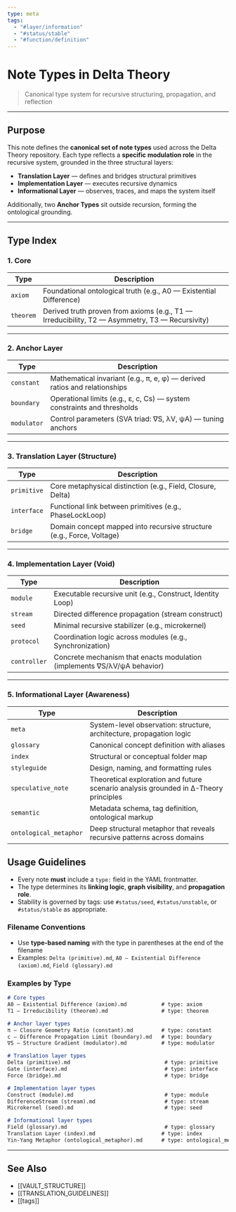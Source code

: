 ```yaml
---
type: meta
tags:
  - "#layer/information"
  - "#status/stable"
  - "#function/definition"
---
```


# Note Types in Delta Theory
> Canonical type system for recursive structuring, propagation, and reflection

---

## Purpose

This note defines the **canonical set of note types** used across the Delta Theory repository.
Each type reflects a **specific modulation role** in the recursive system, grounded in the three structural layers:

- **Translation Layer** — defines and bridges structural primitives
- **Implementation Layer** — executes recursive dynamics
- **Informational Layer** — observes, traces, and maps the system itself

Additionally, two **Anchor Types** sit outside recursion, forming the ontological grounding.

---

## Type Index

### 1. Core

| Type     | Description |
|----------|-------------|
| `axiom`  | Foundational ontological truth (e.g., A0 — Existential Difference) |
| `theorem` | Derived truth proven from axioms (e.g., T1 — Irreducibility, T2 — Asymmetry, T3 — Recursivity) |

---

### 2. Anchor Layer

| Type        | Description |
|-------------|-------------|
| `constant`  | Mathematical invariant (e.g., π, e, φ) — derived ratios and relationships |
| `boundary`  | Operational limits (e.g., ε, c, Cs) — system constraints and thresholds |
| `modulator` | Control parameters (SVA triad: ∇S, λV, ψA) — tuning anchors |

---

### 3. Translation Layer (Structure)

| Type        | Description |
|-------------|-------------|
| `primitive` | Core metaphysical distinction (e.g., Field, Closure, Delta) |
| `interface` | Functional link between primitives (e.g., PhaseLockLoop) |
| `bridge`    | Domain concept mapped into recursive structure (e.g., Force, Voltage) |

---

### 4. Implementation Layer (Void)

| Type         | Description |
|--------------|-------------|
| `module`     | Executable recursive unit (e.g., Construct, Identity Loop) |
| `stream`     | Directed difference propagation (stream construct) |
| `seed`       | Minimal recursive stabilizer (e.g., microkernel) |
| `protocol`   | Coordination logic across modules (e.g., Synchronization) |
| `controller` | Concrete mechanism that enacts modulation (implements ∇S/λV/ψA behavior) |

---

### 5. Informational Layer (Awareness)

| Type                 | Description |
|---------------------|-------------|
| `meta`              | System-level observation: structure, architecture, propagation logic |
| `glossary`          | Canonical concept definition with aliases |
| `index`             | Structural or conceptual folder map |
| `styleguide`        | Design, naming, and formatting rules |
| `speculative_note`  | Theoretical exploration and future scenario analysis grounded in ∆-Theory principles |
| `semantic`          | Metadata schema, tag definition, ontological markup |
| `ontological_metaphor` | Deep structural metaphor that reveals recursive patterns across domains |


## Usage Guidelines

- Every note **must** include a `type:` field in the YAML frontmatter.
- The type determines its **linking logic**, **graph visibility**, and **propagation role**.
- Stability is governed by tags: use `#status/seed`, `#status/unstable`, or `#status/stable` as appropriate.

### Filename Conventions
- Use **type-based naming** with the type in parentheses at the end of the filename
- Examples: `Delta (primitive).md`, `A0 — Existential Difference (axiom).md`, `Field (glossary).md`

### Examples by Type
```markdown
# Core types
A0 — Existential Difference (axiom).md           # type: axiom
T1 — Irreducibility (theorem).md                 # type: theorem

# Anchor layer types
π — Closure Geometry Ratio (constant).md         # type: constant
c — Difference Propagation Limit (boundary).md   # type: boundary
∇S — Structure Gradient (modulator).md           # type: modulator

# Translation layer types
Delta (primitive).md                              # type: primitive
Gate (interface).md                               # type: interface
Force (bridge).md                                 # type: bridge

# Implementation layer types
Construct (module).md                             # type: module
DifferenceStream (stream).md                      # type: stream
Microkernel (seed).md                             # type: seed

# Informational layer types
Field (glossary).md                               # type: glossary
Translation Layer (index).md                     # type: index
Yin-Yang Metaphor (ontological_metaphor).md      # type: ontological_metaphor
```

---

## See Also

- [[VAULT_STRUCTURE]]
- [[TRANSLATION_GUIDELINES]]
- [[tags]]
